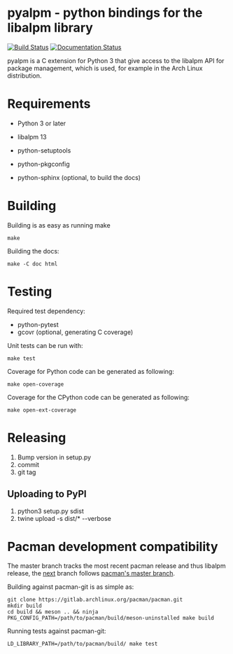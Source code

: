 #  pyalpm - python bindings for the libalpm library

[![Build Status](https://travis-ci.org/archlinux/pyalpm.svg?branch=master)](https://travis-ci.com/archlinux/pyalpm) [![Documentation Status](https://readthedocs.org/projects/pyalpm/badge/?version=latest)](https://pyalpm.readthedocs.io/en/latest/?badge=latest)

pyalpm is a C extension for Python 3 that give access to the
libalpm API for package management, which is used, for example
in the Arch Linux distribution.

# Requirements

* Python 3 or later

* libalpm 13

* python-setuptools

* python-pkgconfig

* python-sphinx (optional, to build the docs)

# Building

Building is as easy as running make

	make

Building the docs:

	make -C doc html

# Testing

Required test dependency:

* python-pytest
* gcovr (optional, generating C coverage) 

Unit tests can be run with:

	make test

Coverage for Python code can be generated as following:

	make open-coverage

Coverage for the CPython code can be generated as following:

	make open-ext-coverage

# Releasing

1. Bump version in setup.py
2. commit
3. git tag

## Uploading to PyPI

1. python3 setup.py sdist
2. twine upload -s dist/* --verbose

# Pacman development compatibility

The master branch tracks the most recent pacman release and thus libalpm
release, the [next](https://github.com/archlinux/pyalpm/tree/next) branch
follows [pacman's master branch](https://gitlab.archlinux.org/pacman/pacman.git).

Building against pacman-git is as simple as:

	git clone https://gitlab.archlinux.org/pacman/pacman.git
	mkdir build
	cd build && meson .. && ninja
	PKG_CONFIG_PATH=/path/to/pacman/build/meson-uninstalled make build

Running tests against pacman-git:

	LD_LIBRARY_PATH=/path/to/pacman/build/ make test
